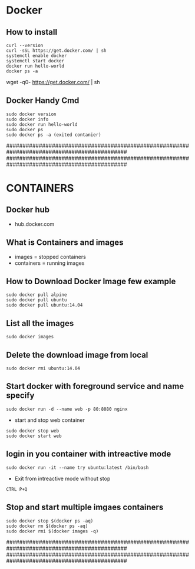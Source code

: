 # Docker

## How to install
```
curl --version
curl -sSL https://get.docker.com/ | sh
systemctl enable docker
systemctl start docker
docker run hello-world
docker ps -a
```

wget -q0- https://get.docker.com/ | sh

## Docker Handy Cmd
```
sudo docker version
sudo docker info
sudo docker run hello-world
sudo docker ps
sudo docker ps -a (exited contanier)
```

#############################################################################################
#############################################################################################

# CONTAINERS

## Docker hub
- hub.docker.com

## What is Containers and images
- images = stopped containers
- containers = running images

## How to Download Docker Image few example
```
sudo docker pull alpine
sudo docker pull ubuntu
sudo docker pull ubuntu:14.04
```

## List all the images
```
sudo docker images
```

## Delete the download image from local
```
sudo docker rmi ubuntu:14.04
```

## Start docker with foreground service and name specify
```
sudo docker run -d --name web -p 80:8080 nginx
```
- start and stop web container
```
sudo docker stop web
sudo docker start web
```

## login in you container with intreactive mode
```
sudo docker run -it --name try ubuntu:latest /bin/bash
```
- Exit from intreactive mode without stop
```
CTRL P+Q
```

## Stop and start multiple imgaes containers
```
sudo docker stop $(docker ps -aq)
sudo docker rm $(docker ps -aq)
sudo docker rmi $(docker images -q)
```
#############################################################################################
#############################################################################################
